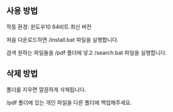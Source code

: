 ## 사용 방법
작동 환경: 윈도우10 64비트 최신 버전

처음 다운로드하면 /install.bat 파일을 실행합니다.

검색 원하는 파일들을 /pdf 폴더에 넣고 /search.bat 파일을 실행합니다.

## 삭제 방법
폴더를 지우면 깔끔하게 삭제됩니다.

/pdf 폴더에 있는 개인 파일을 다른 폴더에 백업해주세요.

